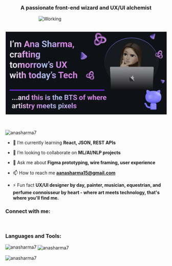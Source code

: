 <h3 align="center">A passionate front-end wizard and UX/UI alchemist</h3>
<img align="right" alt="Working" width="400" src="[https://dribbble.com/shots/11086928-Working-girl](https://dribbble.com/shots/11086928-Working-girl#)">

<!-- Add some space between the first and second image -->
<br><br>

[![MasterHead](./banner.png)](#)

<!-- Removed the trophy section -->
<!-- Adjusted spacing before and after the banner -->
<br>

<p align="left"> <img src="https://komarev.com/ghpvc/?username=anasharma7&label=Profile%20views&color=0e75b6&style=flat" alt="anasharma7" /> </p>

- 🌱 I’m currently learning **React, JSON, REST APIs**

- 👯 I’m looking to collaborate on **ML/AI/NLP projects**

- 💬 Ask me about **Figma prototyping, wire framing, user experience**

- 📫 How to reach me **aanasharma15@gmail.com**

- ⚡ Fun fact **UX/UI designer by day, painter, musician, equestrian, and perfume connoisseur by heart - where art meets technology, that's where you'll find me.**

<h3 align="left">Connect with me:</h3>

<!-- Spacing between sections -->
<br>

<h3 align="left">Languages and Tools:</h3>
<p align="left">
<!-- Icons... -->
</p>

<p><img align="left" src="https://github-readme-stats.vercel.app/api/top-langs?username=anasharma7&show_icons=true&locale=en&layout=compact" alt="anasharma7" /></p>

<p>&nbsp;<img align="center" src="https://github-readme-stats.vercel.app/api?username=anasharma7&show_icons=true&locale=en" alt="anasharma7" /></p>

<p><img align="center" src="https://github-readme-streak-stats.herokuapp.com/?user=anasharma7&" alt="anasharma7" /></p>
